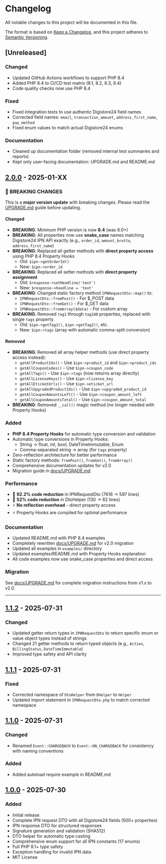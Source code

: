 # Changelog

All notable changes to this project will be documented in this file.

The format is based on [Keep a Changelog](https://keepachangelog.com/en/1.0.0/),
and this project adheres to [Semantic Versioning](https://semver.org/spec/v2.0.0.html).

## [Unreleased]

### Changed
- Updated GitHub Actions workflows to support PHP 8.4
- Added PHP 8.4 to CI/CD test matrix (8.1, 8.2, 8.3, 8.4)
- Code quality checks now use PHP 8.4

### Fixed
- Fixed integration tests to use authentic Digistore24 field names
- Corrected field names: `email`, `transaction_amount`, `address_first_name`, `pay_method`
- Fixed enum values to match actual Digistore24 enums

### Documentation
- Cleaned up documentation folder (removed internal test summaries and reports)
- Kept only user-facing documentation: UPGRADE.md and README.md

## [2.0.0] - 2025-01-XX

### 🚨 BREAKING CHANGES

This is a **major version update** with breaking changes. Please read the [UPGRADE.md](docs/UPGRADE.md) guide before updating.

#### Changed
- **BREAKING**: Minimum PHP version is now **8.4** (was 8.0+)
- **BREAKING**: All properties now use **snake_case** names matching Digistore24 IPN API exactly (e.g., `order_id`, `amount_brutto`, `address_first_name`)
- **BREAKING**: Replaced all getter methods with **direct property access** using PHP 8.4 Property Hooks
  - Old: `$ipn->getOrderId()`
  - New: `$ipn->order_id`
- **BREAKING**: Replaced all setter methods with **direct property assignment**
  - Old: `$response->setHeadline('text')`
  - New: `$response->headline = 'text'`
- **BREAKING**: Changed static factory method `IPNRequestDto::map()` to:
  - `IPNRequestDto::fromPost()` - For $_POST data
  - `IPNRequestDto::fromGet()` - For $_GET data
  - `IPNRequestDto::fromArray($data)` - For custom array
- **BREAKING**: Removed `tag1` through `tag100` properties, replaced with single `tags` property
  - Old: `$ipn->getTag1()`, `$ipn->getTag2()`, etc.
  - New: `$ipn->tags` (array with automatic comma-split conversion)

#### Removed
- **BREAKING**: Removed all array helper methods (use direct property access instead):
  - `getAllProductIds()` - Use `$ipn->product_id` and `$ipn->product_ids`
  - `getAllCouponCodes()` - Use `$ipn->coupon_code`
  - `getAllTags()` - Use `$ipn->tags` (now returns array directly)
  - `getAllLicenseKeys()` - Use `$ipn->license_key`
  - `getAllEticketUrls()` - Use `$ipn->eticket_url`
  - `getAllUpgradedProductIds()` - Use `$ipn->upgraded_product_id`
  - `getAllCouponAmountsLeft()` - Use `$ipn->coupon_amount_left`
  - `getAllCouponAmountsTotal()` - Use `$ipn->coupon_amount_total`
- **BREAKING**: Removed `__call()` magic method (no longer needed with Property Hooks)

### Added
- **PHP 8.4 Property Hooks** for automatic type conversion and validation
- Automatic type conversions in Property Hooks:
  - String → float, int, bool, DateTimeImmutable, Enum
  - Comma-separated string → array (for `tags` property)
- Zero-reflection architecture for better performance
- Static factory methods: `fromPost()`, `fromGet()`, `fromArray()`
- Comprehensive documentation updates for v2.0
- Migration guide in [docs/UPGRADE.md](docs/UPGRADE.md)

### Performance
- 🚀 **92.2% code reduction** in IPNRequestDto (7616 → 597 lines)
- 🚀 **52% code reduction** in DtoHelper (130 → 62 lines)
- ⚡ **No reflection overhead** - direct property access
- ⚡ Property Hooks are compiled for optimal performance

### Documentation
- Updated README.md with PHP 8.4 examples
- Completely rewritten [docs/UPGRADE.md](docs/UPGRADE.md) for v2.0 migration
- Updated all examples in `examples/` directory
- Updated examples/README.md with Property Hooks explanation
- All code examples now use snake_case properties and direct access

### Migration
See [docs/UPGRADE.md](docs/UPGRADE.md) for complete migration instructions from v1.x to v2.0.

---

## [1.1.2] - 2025-07-31

### Changed
- Updated getter return types in `IPNRequestDto` to return specific enum or value object types instead of strings
- Changed 21 getter methods to return typed objects (e.g., `Action`, `BillingStatus`, `DateTimeImmutable`)
- Improved type safety and API clarity

## [1.1.1] - 2025-07-31

### Fixed
- Corrected namespace of `DtoHelper` from `DHelper` to `Helper`
- Updated import statement in `IPNRequestDto.php` to match corrected namespace

## [1.1.0] - 2025-07-31

### Changed
- Renamed `Event::CHARGEBACK` to `Event::ON_CHARGEBACK` for consistency with naming conventions

### Added
- Added autoload require example in README.md

## [1.0.0] - 2025-07-30

### Added
- Initial release
- Complete IPN request DTO with all Digistore24 fields (500+ properties)
- IPN response DTO for structured responses
- Signature generation and validation (SHA512)
- DTO helper for automatic type casting
- Comprehensive enum support for all IPN constants (17 enums)
- Full PHP 8.1+ type safety
- Exception handling for invalid IPN data
- MIT License

[2.0.0]: https://github.com/GoSuccess-GmbH/digistore24-ipn/compare/v1.1.2...v2.0.0
[1.1.2]: https://github.com/GoSuccess-GmbH/digistore24-ipn/compare/v1.1.1...v1.1.2
[1.1.1]: https://github.com/GoSuccess-GmbH/digistore24-ipn/compare/v1.1.0...v1.1.1
[1.1.0]: https://github.com/GoSuccess-GmbH/digistore24-ipn/compare/v1.0.0...v1.1.0
[1.0.0]: https://github.com/GoSuccess-GmbH/digistore24-ipn/releases/tag/v1.0.0
